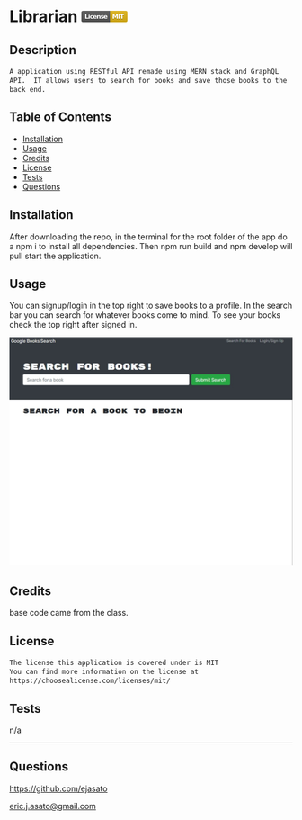 # Librarian     <svg xmlns="http://www.w3.org/2000/svg" xmlns:xlink="http://www.w3.org/1999/xlink" width="82" height="20" role="img" aria-label="License: MIT"><title>License: MIT</title><linearGradient id="s" x2="0" y2="100%"><stop offset="0" stop-color="#bbb" stop-opacity=".1"/><stop offset="1" stop-opacity=".1"/></linearGradient><clipPath id="r"><rect width="82" height="20" rx="3" fill="#fff"/></clipPath><g clip-path="url(#r)"><rect width="51" height="20" fill="#555"/><rect x="51" width="31" height="20" fill="#dfb317"/><rect width="82" height="20" fill="url(#s)"/></g><g fill="#fff" text-anchor="middle" font-family="Verdana,Geneva,DejaVu Sans,sans-serif" text-rendering="geometricPrecision" font-size="110"><text aria-hidden="true" x="265" y="150" fill="#010101" fill-opacity=".3" transform="scale(.1)" textLength="410">License</text><text x="265" y="140" transform="scale(.1)" fill="#fff" textLength="410">License</text><text aria-hidden="true" x="655" y="150" fill="#010101" fill-opacity=".3" transform="scale(.1)" textLength="210">MIT</text><text x="655" y="140" transform="scale(.1)" fill="#fff" textLength="210">MIT</text></g></svg>
      

  ## Description
    A application using RESTful API remade using MERN stack and GraphQL API.  IT allows users to search for books and save those books to the back end.  
  ## Table of Contents
  - [Installation](#installation)
  - [Usage](#usage)
  - [Credits](#credits)
  - [License](#license)
  - [Tests](#tests)
  - [Questions](#questions)

  ## Installation
  After downloading the repo, in the terminal for the root folder of the app do a npm i to install all dependencies.  Then npm run build and npm develop will pull start the application.

  ## Usage
  You can signup/login in the top right to save books to a profile.  In the search bar you can search for whatever books come to mind.  To see your books check the top right after signed in. 

  ![Librarian](./client/public/librarian.jpg)

  ## Credits
  base code came from the class.

  ## License
    The license this application is covered under is MIT
    You can find more information on the license at https://choosealicense.com/licenses/mit/

  ## Tests
  n/a

  ---
  ## Questions
  https://github.com/ejasato

  eric.j.asato@gmail.com